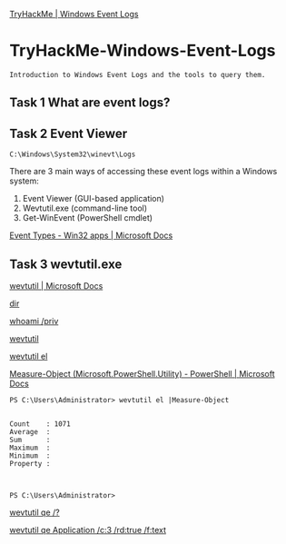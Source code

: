[TryHackMe | Windows Event Logs](https://tryhackme.com/room/windowseventlogs)

# TryHackMe-Windows-Event-Logs
`Introduction to Windows Event Logs and the tools to query them.`
## Task 1 What are event logs?
## Task 2 Event Viewer
`C:\Windows\System32\winevt\Logs`

There are 3 main ways of accessing these event logs within a Windows system:
1. Event Viewer (GUI-based application)
2. Wevtutil.exe (command-line tool)
3. Get-WinEvent (PowerShell cmdlet)

[Event Types - Win32 apps | Microsoft Docs](https://docs.microsoft.com/en-us/windows/win32/eventlog/event-types)

## Task 3 wevtutil.exe
[wevtutil | Microsoft Docs](https://docs.microsoft.com/en-us/windows-server/administration/windows-commands/wevtutil)

[dir](https://github.com/r1skkam/TryHackMe-Windows-Event-Logs/blob/main/dir)

[whoami /priv](https://github.com/r1skkam/TryHackMe-Windows-Event-Logs/blob/main/whoami%20priv)

[wevtutil](https://github.com/r1skkam/TryHackMe-Windows-Event-Logs/blob/main/wevtutil)

[wevtutil el](https://github.com/r1skkam/TryHackMe-Windows-Event-Logs/blob/main/wevtutil%20el)

[Measure-Object (Microsoft.PowerShell.Utility) - PowerShell | Microsoft Docs](https://docs.microsoft.com/en-us/powershell/module/microsoft.powershell.utility/measure-object?view=powershell-7.2)

```
PS C:\Users\Administrator> wevtutil el |Measure-Object


Count    : 1071
Average  :
Sum      :
Maximum  :
Minimum  :
Property :



PS C:\Users\Administrator>
```
[wevtutil qe /?](https://github.com/r1skkam/TryHackMe-Windows-Event-Logs/blob/main/wevtutil%20qe)

[wevtutil qe Application /c:3 /rd:true /f:text](https://github.com/r1skkam/TryHackMe-Windows-Event-Logs/blob/main/wevtutil%20qe%20Application%20c3%20rdtrue%20ftext)
